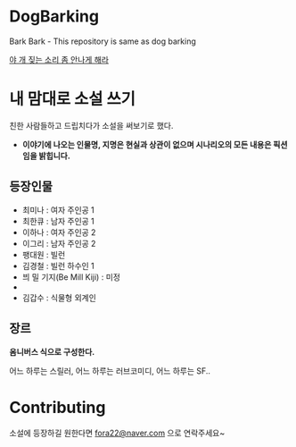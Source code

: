 # DogBarking
Bark Bark - This repository is same as dog barking

[야 개 짖는 소리 좀 안나게 해라](https://namu.wiki/w/%EC%95%BC%20%EA%B0%9C%20%EC%A7%96%EB%8A%94%20%EC%86%8C%EB%A6%AC%20%EC%A2%80%20%EC%95%88%20%EB%82%98%EA%B2%8C%20%ED%95%98%EB%9D%BC)

# 내 맘대로 소설 쓰기
친한 사람들하고 드립치다가 소설을 써보기로 했다.

- **이야기에 나오는 인물명, 지명은 현실과 상관이 없으며 시나리오의 모든 내용은 픽션임을 밝힙니다.**
## 등장인물
- 최미나 : 여자 주인공 1
- 최한큐 : 남자 주인공 1
- 이하나 : 여자 주인공 2
- 이그리 : 남자 주인공 2
- 팽대원 : 빌런
- 김경철 : 빌런 하수인 1
- 븨 밀 기지(Be Mill Kiji) : 미정
- 
- 김갑수 : 식물형 외계인

## 장르
**옴니버스 식으로 구성한다.**

어느 하루는 스릴러, 어느 하루는 러브코미디, 어느 하루는 SF..

# Contributing
소설에 등장하길 원한다면 fora22@naver.com 으로 연락주세요~
